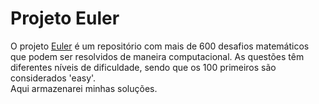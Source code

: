 # Projeto Euler 

O projeto [Euler](https://projecteuler.net/about) é um repositório com mais de 600 desafios matemáticos que podem ser resolvidos de maneira computacional. As questões têm diferentes níveis de dificuldade, sendo que os 100 primeiros são considerados 'easy'.  
Aqui armazenarei minhas soluções.

